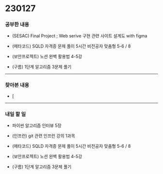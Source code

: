 # 230127

### 공부한 내용

- (SESAC) Final Project
  ; Web serive 구현 관련 사이트 설계도 with figma

- (메타코드) SQLD 자격증 문제 풀이 5시간 비전공자 맞춤형 5-6 / 8

- (보안프로젝트) 노션 완벽 활용법 4-5강

- (구름) 1단계 알고리즘 3문제 풀기

---

### 찾아본 내용

- [

---

### 내일 할 일

- 파이썬 알고리즘 인터뷰 5장

- (인프런) git 관련 인프런 강의 1과목

- (메타코드) SQLD 자격증 문제 풀이 5시간 비전공자 맞춤형 5-6 / 8

- (보안프로젝트) 노션 완벽 활용법 4-5강

- (구름) 1단계 알고리즘 3문제 풀기
